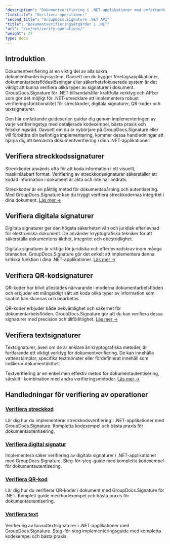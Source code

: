 ```yaml
---
"description": "Dokumentverifiering i .NET-applikationer med omfattande handledningar för streckkods-, digitala signaturer-, QR-kods- och textautentisering med GroupDocs.Signature."
"linktitle": "Verifiera operationer"
"second_title": "GroupDocs.Signature .NET API"
"title": "Dokumentverifieringsåtgärder i .NET"
"url": "/sv/net/verify-operations/"
"weight": 27
type: docs
---
```

## Introduktion

Dokumentverifiering är en viktig del av alla säkra dokumenthanteringssystem. Oavsett om du bygger företagsapplikationer, dokumentarbetsflödeslösningar eller säkerhetsfokuserade system är det viktigt att kunna verifiera olika typer av signaturer i dokument. GroupDocs.Signature för .NET tillhandahåller kraftfulla verktyg och API:er som gör det möjligt för .NET-utvecklare att implementera robust verifieringsfunktionalitet för streckkoder, digitala signaturer, QR-koder och textsignaturer.

Den här omfattande guideserien guidar dig genom implementeringen av varje verifieringstyp med detaljerade kodexempel, bästa praxis och felsökningsråd. Oavsett om du är nybörjare på GroupDocs.Signature eller vill förbättra din befintliga implementering, kommer dessa handledningar att hjälpa dig att bemästra dokumentverifiering i dina .NET-applikationer.

## Verifiera streckkodssignaturer

Streckkoder används ofta för att koda information i ett visuellt, maskinläsbart format. Verifiering av streckkodssignaturer säkerställer att kodad information i dokument är äkta och inte har ändrats.

Streckkoder är en pålitlig metod för dokumentspårning och autentisering. Med GroupDocs.Signature kan du tryggt verifiera streckkodernas integritet i dina dokument. [Läs mer →](/net/verify-operations/verify-barcode/)

## Verifiera digitala signaturer

Digitala signaturer ger den högsta säkerhetsnivån och juridisk efterlevnad för elektroniska dokument. De använder kryptografiska tekniker för att säkerställa dokumentens äkthet, integritet och obestridlighet.


Digitala signaturer är viktiga för juridiska och efterlevnadskrav inom många branscher. GroupDocs.Signature gör det enkelt att implementera denna kritiska funktion i dina .NET-applikationer. [Läs mer →](/net/verify-operations/verify-digital/)

## Verifiera QR-kodsignaturer

QR-koder har blivit allestädes närvarande i moderna dokumentarbetsflöden och erbjuder ett mångsidigt sätt att koda olika typer av information som snabbt kan skannas och bearbetas.

QR-koder erbjuder både bekvämlighet och säkerhet för dokumentarbetsflöden. GroupDocs.Signature gör att du kan verifiera dessa signaturer med precision och tillförlitlighet. [Läs mer →](/net/verify-operations/verify-qr-code/)

## Verifiera textsignaturer

Textsignaturer, även om de är enklare än kryptografiska metoder, är fortfarande ett viktigt verktyg för dokumentverifiering. De kan innehålla vattenstämplar, specifika textmönster eller fördefinierat innehåll som indikerar dokumentäkthet.

Textverifiering är en enkel men effektiv metod för dokumentautentisering, särskilt i kombination med andra verifieringsmetoder. [Läs mer →](/net/verify-operations/verify-text/)

## Handledningar för verifiering av operationer
### [Verifiera streckkod](./verify-barcode/)
Lär dig hur du implementerar streckkodsverifiering i .NET-applikationer med GroupDocs.Signature. Kompletta kodexempel och bästa praxis för dokumentautentisering.

### [Verifiera digital signatur](./verify-digital/)
Implementera säker verifiering av digitala signaturer i .NET-applikationer med GroupDocs.Signature. Steg-för-steg-guide med kompletta kodexempel för dokumentautentisering.

### [Verifiera QR-kod](./verify-qr-code/)
Lär dig hur du verifierar QR-koder i dokument med GroupDocs.Signature för .NET. Komplett guide med kodexempel och bästa praxis för dokumentautentisering.

### [Verifiera text](./verify-text/)
Verifiering av huvudtextsignaturer i .NET-applikationer med GroupDocs.Signature. Steg-för-steg implementeringsguide med kompletta kodexempel och bästa praxis.